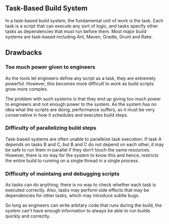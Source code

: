 ## Task-Based Build System

In a task-based build system, the fundamental unit of work is the task. Each task is a script that can execute any sort of logic, and tasks specify other tasks as dependencies that must run before them. Most major build systems are task-based including Ant, Maven, Gradle, Grunt and Rake.

## Drawbacks

### Too much power given to engineers

As the tools let engineers define any script as a task, they are extremely powerful. However, this becomes more difficult to work as build scripts grow more complex.

The problem with such systems is that they end up giving too much power to engineers and not enough power to the system. As the system has no idea what the scripts are doing, performance suffers, as it must be very conservative in how it schedules and executes build steps.

### Difficulty of parallelizing build steps

Task-based systems are often unable to paralleize task execution. If task A depends on tasks B and C, but B and C do not depend on each other, it may be safe to run them in parallel if they don't touch the same resources. However, there is no way for the system to know this and hence, restricts the entire build to running on a single thread in a single process.

### Difficulty of maintaing and debugging scripts

As tasks can do anything, there is no way to check whether each task is executed correctly. Also, tasks may perform side effects that may be dependencies for other tasks, which may introduce subtle bugs.

So long as engineers can write arbitary code that runs during the build, the system can't have enough information to always be able to run builds quickly and correctly.
